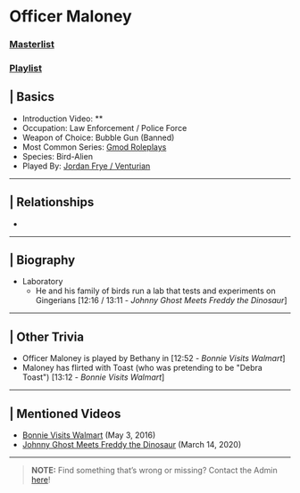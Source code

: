 # Officer Maloney
### [Masterlist]()
### [Playlist]()

## | Basics
- Introduction Video: **
- Occupation: Law Enforcement / Police Force
- Weapon of Choice: Bubble Gun \(Banned)
- Most Common Series: [Gmod Roleplays](6.Series/Gmod/Roleplays.md)
- Species: Bird-Alien
- Played By: [Jordan Frye / Venturian](3.Siblings/3.1.Jordan-Frye-Venturian.md)

----

## | Relationships
- 

----

## | Biography
- Laboratory
  - He and his family of birds run a lab that tests and experiments on Gingerians \[12:16 / 13:11 - *Johnny Ghost Meets Freddy the Dinosaur*]

----

## | Other Trivia
- Officer Maloney is played by Bethany in \[12:52 - *Bonnie Visits Walmart*]
- Maloney has flirted with Toast \(who was pretending to be "Debra Toast") \[13:12 - *Bonnie Visits Walmart*]

----

## | Mentioned Videos
- [Bonnie Visits Walmart](https://youtu.be/CDd5-Sow97g) \(May 3, 2016)
- [Johnny Ghost Meets Freddy the Dinosaur](https://youtu.be/cNcfpGXRgYM) \(March 14, 2020)

----

> **NOTE:** Find something that’s wrong or missing? Contact the Admin [here](../chapter_2.md)!